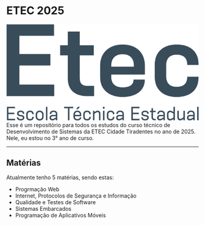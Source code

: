 # ETEC 2025
<img src="etec.png" alt="Logo da ETEC">
Esse é um repositório para todos os estudos do curso técnico de Desenvolvimento de Sistemas da ETEC Cidade Tiradentes no ano de 2025. Nele, eu estou no 3° ano de curso.

---
## Matérias
Atualmente tenho 5 matérias, sendo estas:
- Progrmação Web
- Internet, Protocolos de Segurança e Informação
- Qualidade e Testes de Software
- Sistemas Embarcados
- Programação de Aplicativos Móveis
